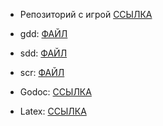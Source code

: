 - Репозиторий с игрой [ССЫЛКА](https://github.com/webbsalad/tetris)
	
- gdd: [ФАЙЛ](files/gdd.md)
- sdd: [ФАЙЛ](files/sdd.md)
- scr: [ФАЙЛ](files/srs.md)
- Godoc: [ССЫЛКА](https://pkg.go.dev/github.com/webbsalad/tetris)
- Latex: [ССЫЛКА](https://www.overleaf.com/project/676591221c704173a187d1de)